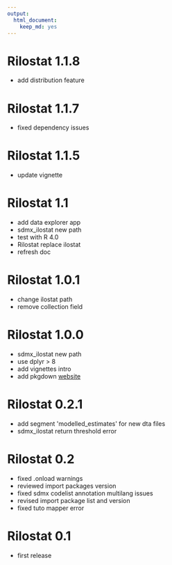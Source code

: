 ```yaml
---
output: 
  html_document: 
    keep_md: yes
---
```

# Rilostat 1.1.8

* add distribution feature

# Rilostat 1.1.7

* fixed dependency issues

# Rilostat 1.1.5

* update vignette


# Rilostat 1.1

* add data explorer app
* sdmx_ilostat new path
* test with R 4.0
* Rilostat replace ilostat 
* refresh doc

# Rilostat 1.0.1

* change ilostat path
* remove collection field

# Rilostat 1.0.0

* sdmx_ilostat new path
* use dplyr > 8
* add vignettes intro
* add pkgdown [website](https://ilostat.github.io/Rilostat/) 

# Rilostat 0.2.1

* add segment 'modelled_estimates' for new dta files
* sdmx_ilostat return threshold error

# Rilostat 0.2

* fixed .onload warnings
* reviewed import packages version
* fixed sdmx codelist annotation multilang issues
* revised import package list and version
* fixed tuto mapper error

# Rilostat 0.1

* first release
